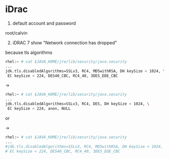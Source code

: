 # iDrac

1. default account and password

root/calvin


2. iDRAC 7 show "Network connection has dropped"

because tls algorithms

```bash
rhel:~ # cat $JAVA_HOME/jre/lib/security/java.security
...
jdk.tls.disabledAlgorithms=SSLv3, RC4, MD5withRSA, DH keySize < 1024, \
 EC keySize < 224, DES40_CBC, RC4_40, 3DES_EDE_CBC 
```

->

```bash
rhel:~ # cat $JAVA_HOME/jre/lib/security/java.security
...
jdk.tls.disabledAlgorithms=SSLv3, RC4, DES, DH keySize < 1024, \
 EC keySize < 224, anon, NULL
```

or

->

```bash
rhel:~ # cat $JAVA_HOME/jre/lib/security/java.security
...
#jdk.tls.disabledAlgorithms=SSLv3, RC4, MD5withRSA, DH keySize < 1024, \
# EC keySize < 224, DES40_CBC, RC4_40, 3DES_EDE_CBC 
```
